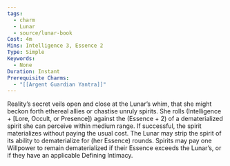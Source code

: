 ```yaml
---
tags:
  - charm
  - Lunar
  - source/lunar-book
Cost: 4m
Mins: Intelligence 3, Essence 2
Type: Simple
Keywords:
  - None
Duration: Instant
Prerequisite Charms:
  - "[[Argent Guardian Yantra]]"
---
```

Reality’s secret veils open and close at the Lunar’s whim, that she might beckon forth ethereal allies or chastise unruly spirits. She rolls (Intelligence + [Lore, Occult, or Presence]) against the (Essence + 2) of a dematerialized spirit she can perceive within medium range. If successful, the spirit materializes without paying the usual cost. The Lunar may strip the spirit of its ability to dematerialize for (her Essence) rounds. Spirits may pay one Willpower to remain dematerialized if their Essence exceeds the Lunar’s, or if they have an applicable Defining Intimacy.